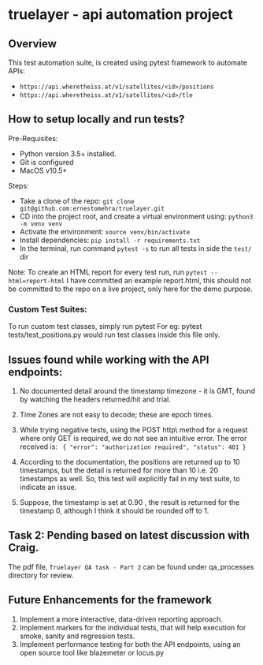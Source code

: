 # truelayer - api automation project

## Overview

This test automation suite, is created using pytest framework to automate APIs: 

- `https://api.wheretheiss.at/v1/satellites/<id>/positions`
- `https://api.wheretheiss.at/v1/satellites/<id>/tle`

## How to setup locally and run tests? 
Pre-Requisites:
- Python version 3.5+ installed.
- Git is configured
- MacOS v10.5+

Steps:

- Take a clone of the repo: `git clone git@github.com:ernestomehra/truelayer.git`
- CD into the project root, and create a virtual environment using: `python3 -m venv venv`
- Activate the environment: `source venv/bin/activate`
- Install dependencies: `pip install -r requirements.txt`
- In the terminal, run command `pytest -s` to run all tests in side the `test/` dir 

Note: To create an HTML report for every test run, run `pytest --html=report-html` I have committed an example 
report.html, this should not be committed to the repo on a live project, only here for the demo purpose.

### Custom Test Suites:

To run custom test classes, simply run pytest <path to the testfile.py> For eg: pytest tests/test_positions.py would 
run test classes inside this file only.

## Issues found while working with the API endpoints:

1. No documented detail around the timestamp timezone - it is GMT, found by watching the headers returned/hit and trial.
2. Time Zones are not easy to decode; these are epoch times.
3. While trying negative tests, using the POST http\ method for a request where only GET is required, we do not see an 
intuitive error. The error received is: 
`
{
   "error": "authorization required",
   "status": 401
}`

4. According to the documentation, the positions are returned up to 10 timestamps, but the detail is returned for 
more than 10 i.e. 20 timestamps as well. So, this test will explicitly fail in my test suite, to indicate an issue. 

5. Suppose, the timestamp is set at 0.90 , the result is returned for the timestamp 0, although I think it should be 
rounded off to 1. 
   
## Task 2: Pending based on latest discussion with Craig. 
The pdf file, `Truelayer QA task - Part 2` can be found under qa_processes directory for review.

## Future Enhancements for the framework
   
1. Implement a more interactive, data-driven reporting approach.
2. Implement markers for the individual tests, that will help execution for smoke, sanity and regression tests.
3. Implement performance testing for both the API endpoints, using an open source tool like blazemeter or locus.py
